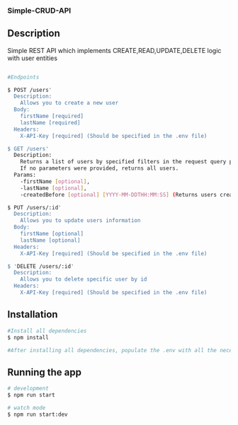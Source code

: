 ### Simple-CRUD-API

## Description

Simple REST API which implements CREATE,READ,UPDATE,DELETE logic with user entities

```bash

#Endpoints

$ POST /users'
  Description:
    Allows you to create a new user
  Body:
    firstName [required]
    lastName [required]
  Headers:
    X-API-Key [required] (Should be specified in the .env file)

$ GET /users'
  Description:
    Returns a list of users by specified filters in the request query parameters.
    If no parameters were provided, returns all users.
  Params:
    -firstName [optional],
    -lastName [optional],
    -createdBefore [optional] [YYYY-MM-DDTHH:MM:SS] (Returns users created before the specified date)

$ PUT /users/:id'
  Description:
    Allows you to update users information
  Body:
    firstName [optional]
    lastName [optional]
  Headers:
    X-API-Key [required] (Should be specified in the .env file)

$ 'DELETE /users/:id'
  Description:
    Allows you to delete specific user by id
  Headers:
    X-API-Key [required] (Should be specified in the .env file)

```
## Installation

```bash
#Install all dependencies
$ npm install

#After installing all dependencies, populate the .env with all the necessary data

```
## Running the app

```bash
# development
$ npm run start

# watch mode
$ npm run start:dev

```
